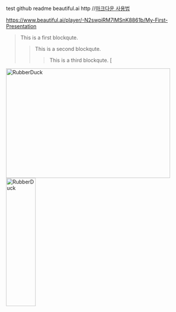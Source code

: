 #
test
github
readme
beautiful.ai
http //[마크다운 사용법](https://gist.github.com/ihoneymon/652be052a0727ad59601)

https://www.beautiful.ai/player/-N2swpiRM7lMSnK8861b/My-First-Presentation

> This is a first blockqute.
>	> This is a second blockqute.
>	>	> This is a third blockqute.
[

  <img src="https://post.naver.com/viewer/postView.naver?volumeNo=33791149&memberNo=28983946#](https://post-phinf.pstatic.net/MjAyMjA1MTNfMTAx/MDAxNjUyNDA5MTUwODI4.j9VYworI_pC9YO5ZGxKp42dHlJOmGp6I-kWQsP_iBfYg.tcSsGz-VZgqk03g8aSLft733YiiAmAZaXBnizRAMSrMg.PNG/01.png?type=w1200)" width="450px" height="300px" title="px(픽셀) 크기 설정" alt="RubberDuck"></img><br/>
<img src="/[path/to/img.jpg](https://post.naver.com/viewer/postView.naver?volumeNo=33791149&memberNo=28983946#)" width="40%" height="30%" title="px(픽셀) 크기 설정" alt="RubberDuck"></img>
